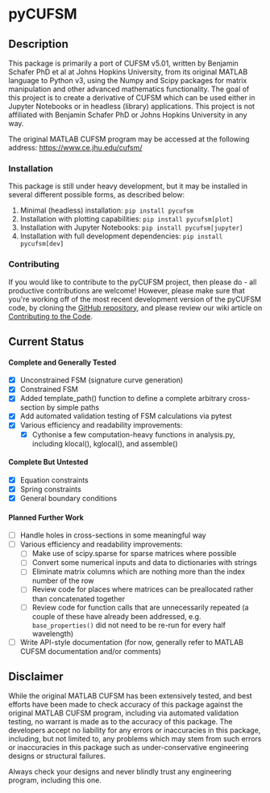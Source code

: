# pyCUFSM

## Description

This package is primarily a port of CUFSM v5.01, written by Benjamin Schafer PhD et al at Johns Hopkins University, from its original MATLAB language to Python v3, using the Numpy and Scipy packages for matrix manipulation and other advanced mathematics functionality. The goal of this project is to create a derivative of CUFSM which can be used either in Jupyter Notebooks or in headless (library) applications. This project is not affiliated with Benjamin Schafer PhD or Johns Hopkins University in any way.

The original MATLAB CUFSM program may be accessed at the following address: https://www.ce.jhu.edu/cufsm/

### Installation

This package is still under heavy development, but it may be installed in several different possible forms, as described below:
1. Minimal (headless) installation: `pip install pycufsm`
2. Installation with plotting capabilities: `pip install pycufsm[plot]`
3. Installation with Jupyter Notebooks: `pip install pycufsm[jupyter]`
4. Installation with full development dependencies: `pip install pycufsm[dev]`

### Contributing

If you would like to contribute to the pyCUFSM project, then please do - all productive contributions are welcome! However, please make sure that you're working off of the most recent development version of the pyCUFSM code, by cloning the [GitHub repository](https://github.com/ClearCalcs/pyCUFSM), and please review our wiki article on [Contributing to the Code](https://github.com/ClearCalcs/pyCUFSM/wiki/Contributing-to-the-Code).

## Current Status

#### Complete and Generally Tested

-   [x] Unconstrained FSM (signature curve generation)
-   [x] Constrained FSM
-   [x] Added template_path() function to define a complete arbitrary cross-section by simple paths
-   [x] Add automated validation testing of FSM calculations via pytest
-   [x] Various efficiency and readability improvements:
    -   [x] Cythonise a few computation-heavy functions in analysis.py, including klocal(), kglocal(), and assemble()

#### Complete But Untested

-   [x] Equation constraints
-   [x] Spring constraints
-   [x] General boundary conditions

#### Planned Further Work

-   [ ] Handle holes in cross-sections in some meaningful way
-   [ ] Various efficiency and readability improvements:
    -   [ ] Make use of scipy.sparse for sparse matrices where possible
    -   [ ] Convert some numerical inputs and data to dictionaries with strings
    -   [ ] Eliminate matrix columns which are nothing more than the index number of the row
    -   [ ] Review code for places where matrices can be preallocated rather than concatenated together
    -   [ ] Review code for function calls that are unnecessarily repeated (a couple of these have already been addressed, e.g. `base_properties()` did not need to be re-run for every half wavelength)
-   [ ] Write API-style documentation (for now, generally refer to MATLAB CUFSM documentation and/or comments)

## Disclaimer

While the original MATLAB CUFSM has been extensively tested, and best efforts have been made to check accuracy of this package against the original MATLAB CUFSM program, including via automated validation testing, no warrant is made as to the accuracy of this package. The developers accept no liability for any errors or inaccuracies in this package, including, but not limited to, any problems which may stem from such errors or inaccuracies in this package such as under-conservative engineering designs or structural failures.

Always check your designs and never blindly trust any engineering program, including this one.
